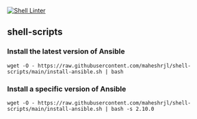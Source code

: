 [![Shell Linter](https://github.com/maheshrjl/shell-scripts/actions/workflows/shell-check.yml/badge.svg?branch=main)](https://github.com/maheshrjl/shell-scripts/actions/workflows/shell-check.yml)

## shell-scripts

### Install the latest version of Ansible

```
wget -O - https://raw.githubusercontent.com/maheshrjl/shell-scripts/main/install-ansible.sh | bash
```

### Install a specific version of Ansible

```
wget -O - https://raw.githubusercontent.com/maheshrjl/shell-scripts/main/install-ansible.sh | bash -s 2.10.0
```
